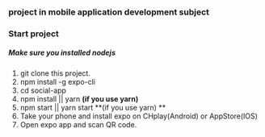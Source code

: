 ### project in mobile application development subject 

### Start project
##### Make sure you installed nodejs

1. git clone this project.
2. npm install -g expo-cli
3. cd social-app 
4. npm install || yarn **(if you use yarn)**
5. npm start || yarn start **(if you use yarn) **
6. Take your phone and install expo on CHplay(Android) or AppStore(IOS)
7. Open expo app and scan QR code.


